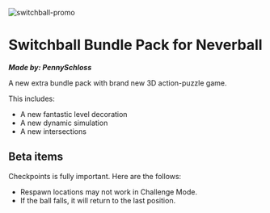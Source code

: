 ![switchball-promo](img/promo/switchball-logo.jpg)
# Switchball Bundle Pack for Neverball
***Made by: PennySchloss***

A new extra bundle pack with brand new 3D action-puzzle game.

This includes:
* A new fantastic level decoration
* A new dynamic simulation
* A new intersections

## Beta items
Checkpoints is fully important. Here are the follows:
* Respawn locations may not work in Challenge Mode.
* If the ball falls, it will return to the last position.